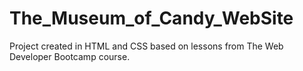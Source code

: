 # The_Museum_of_Candy_WebSite
Project created in HTML and CSS based on lessons from The Web Developer Bootcamp course.

